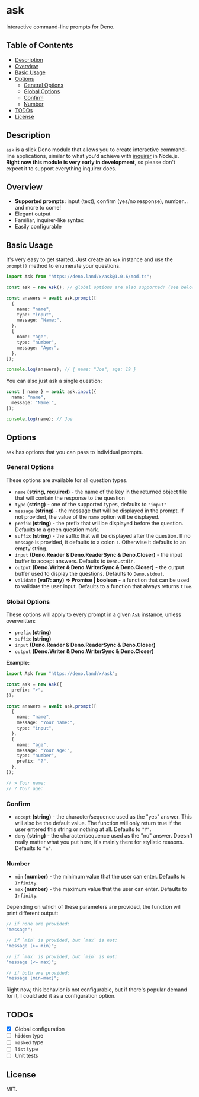 # ask

Interactive command-line prompts for Deno.

## Table of Contents

- [Description](#description)
- [Overview](#overview)
- [Basic Usage](#basic-usage)
- [Options](#options)
  - [General Options](#general-options)
  - [Global Options](#global-options)
  - [Confirm](#confirm)
  - [Number](#number)
- [TODOs](#todos)
- [License](#license)

## Description

`ask` is a slick Deno module that allows you to create interactive command-line
applications, similar to what you'd achieve with
[inquirer](https://www.npmjs.com/package/inquirer) in Node.js. **Right now this
module is very early in development**, so please don't expect it to support
everything inquirer does.

## Overview

- **Supported prompts:** input (text), confirm (yes/no response), number... and
  more to come!
- Elegant output
- Familiar, inquirer-like syntax
- Easily configurable

## Basic Usage

It's very easy to get started. Just create an `Ask` instance and use the
`prompt()` method to enumerate your questions.

```ts
import Ask from "https://deno.land/x/ask@1.0.6/mod.ts";

const ask = new Ask(); // global options are also supported! (see below)

const answers = await ask.prompt([
  {
    name: "name",
    type: "input",
    message: "Name:",
  },
  {
    name: "age",
    type: "number",
    message: "Age:",
  },
]);

console.log(answers); // { name: "Joe", age: 19 }
```

You can also just ask a single question:

```ts
const { name } = await ask.input({
  name: "name",
  message: "Name:",
});

console.log(name); // Joe
```

## Options

`ask` has options that you can pass to individual prompts.

### General Options

These options are available for all question types.

- `name` **(string, required)** - the name of the key in the returned object
  file that will contain the response to the question
- `type` **(string)** - one of the supported types, defaults to `"input"`
- `message` **(string)** - the message that will be displayed in the prompt. If
  not provided, the value of the `name` option will be displayed.
- `prefix` **(string)** - the prefix that will be displayed before the question.
  Defaults to a green question mark.
- `suffix` **(string)** - the suffix that will be displayed after the question.
  If no `message` is provided, it defaults to a colon `:`. Otherwise it defaults
  to an empty string.
- `input` **(Deno.Reader & Deno.ReaderSync & Deno.Closer)** - the input buffer
  to accept answers. Defaults to `Deno.stdin`.
- `output` **(Deno.Writer & Deno.WriterSync & Deno.Closer)** - the output buffer
  used to display the questions. Defaults to `Deno.stdout`.
- `validate` **(val?: any) => Promise<boolean> | boolean** - a function that can
  be used to validate the user input. Defaults to a function that always returns
  `true`.

### Global Options

These options will apply to every prompt in a given `Ask` instance, unless
overwritten:

- `prefix` **(string)**
- `suffix` **(string)**
- `input` **(Deno.Reader & Deno.ReaderSync & Deno.Closer)**
- `output` **(Deno.Writer & Deno.WriterSync & Deno.Closer)**

**Example:**

```ts
import Ask from "https://deno.land/x/ask";

const ask = new Ask({
  prefix: ">",
});

const answers = await ask.prompt([
  {
    name: "name",
    message: "Your name:",
    type: "input",
  },
  {
    name: "age",
    message: "Your age:",
    type: "number",
    prefix: "?",
  },
]);

// > Your name:
// ? Your age:
```

### Confirm

- `accept` **(string)** - the character/sequence used as the "yes" answer. This
  will also be the default value. The function will only return true if the user
  entered this string or nothing at all. Defaults to `"Y"`.
- `deny` **(string)** - the character/sequence used as the "no" answer. Doesn't
  really matter what you put here, it's mainly there for stylistic reasons.
  Defaults to `"n"`.

### Number

- `min` **(number)** - the minimum value that the user can enter. Defaults to
  `-Infinity`.
- `max` **(number)** - the maximum value that the user can enter. Defaults to
  `Infinity`.

Depending on which of these parameters are provided, the function will print
different output:

```js
// if none are provided:
"message";

// if `min` is provided, but `max` is not:
"message (>= min)";

// if `max` is provided, but `min` is not:
"message (<= max)";

// if both are provided:
"message [min-max]";
```

Right now, this behavior is not configurable, but if there's popular demand for
it, I could add it as a configuration option.

## TODOs

- [x] Global configuration
- [ ] `hidden` type
- [ ] `masked` type
- [ ] `list` type
- [ ] Unit tests

## License

MIT.
